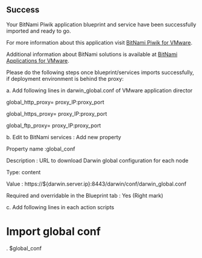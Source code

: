 [BitNami Applications for VMware]: http://bitnami.org/vmware "BitNami Applications for VMware"
[BitNami Piwik for VMware]: http://bitnami.org/vmware/piwik "BitNami Piwik for VMware"


## Success
Your BitNami Piwik application blueprint and service have been successfully imported and ready to go.

For more information about this application visit [BitNami Piwik for VMware].

Additional information about BitNami solutions is available at [BitNami Applications for VMware].

Please do the following steps once blueprint/services imports successfully, if deployment environment is behind the proxy:

a. Add following lines in darwin_global.conf of VMware application director

global_http_proxy= proxy_IP:proxy_port

global_https_proxy= proxy_IP:proxy_port

global_ftp_proxy= proxy_IP:proxy_port

b. Edit to BitNami services : Add new property

Property name :global_conf

Description : URL to download Darwin global configuration for each node

Type: content

Value : https://${darwin.server.ip}:8443/darwin/conf/darwin_global.conf

Required and overridable in the Blueprint tab : Yes (Right mark)

c. Add following lines in each action scripts

 # Import global conf

 . $global_conf

